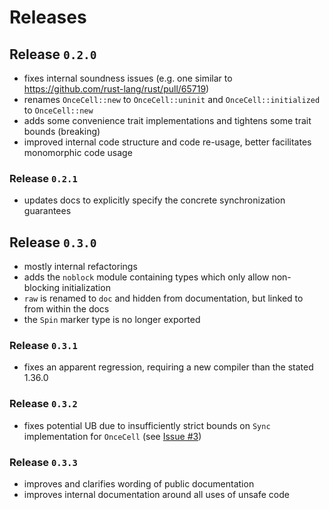 # Releases

## Release `0.2.0`

- fixes internal soundness issues (e.g. one similar to
  https://github.com/rust-lang/rust/pull/65719)
- renames `OnceCell::new` to `OnceCell::uninit` and `OnceCell::initialized` to
  `OnceCell::new`
- adds some convenience trait implementations and tightens some trait bounds
  (breaking)
- improved internal code structure and code re-usage, better facilitates
  monomorphic code usage

### Release `0.2.1`

- updates docs to explicitly specify the concrete synchronization guarantees

## Release `0.3.0`

- mostly internal refactorings
- adds the `noblock` module containing types which only allow non-blocking
  initialization
- `raw` is renamed to `doc` and hidden from documentation, but linked to from
  within the docs
- the `Spin` marker type is no longer exported

### Release `0.3.1`

- fixes an apparent regression, requiring a new compiler than the stated 1.36.0

### Release `0.3.2`

- fixes potential UB due to insufficiently strict bounds on `Sync` implementation for `OnceCell` (see [Issue #3](https://github.com/oliver-giersch/conquer-once/issues/3))

### Release `0.3.3`

- improves and clarifies wording of public documentation
- improves internal documentation around all uses of unsafe code